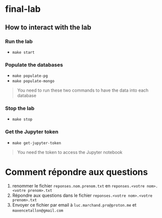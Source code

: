 # final-lab

## How to interact with the lab
### Run the lab
- `make start`

### Populate the databases
- `make populate-pg`
- `make populate-mongo`

> You need to run these two commands to have the data into each database

### Stop the lab
- `make stop`

### Get the Jupyter token
- `make get-jupyter-token`

> You need the token to access the Jupyter notebook


# Comment répondre aux questions

1. renommer le fichier `reponses.nom.prenom.txt` en `reponses.<votre nom>.<votre prenom>.txt`
2. Répondre aux questions dans le fichier `reponses.<votre nom>.<votre prenom>.txt`
3. Envoyer ce fichier par email à `luc.marchand.pro@proton.me` et `maxencetallon@gmail.com`
